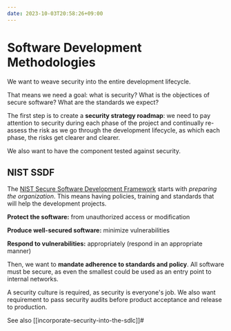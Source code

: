 ```yaml
---
date: 2023-10-03T20:58:26+09:00
---
```


# Software Development Methodologies

We want to weave security into the entire development lifecycle.

That means we need a goal: what is security? What is the objectices of secure
software? What are the standards we expect?

The first step is to create a **security strategy roadmap**: we need to pay
attention to security during each phase of the project and continually re-assess
the risk as we go through the development lifecycle, as which each phase, the
risks get clearer and clearer.

We also want to have the component tested against security.

## NIST SSDF

The [NIST Secure Software Development
Framework](https://csrc.nist.gov/Projects/ssdf) starts with *preparing the
organization*. This means having policies, training and standards that will help
the development projects.

**Protect the software:** from unauthorized access or modification

**Produce well-secured software:** minimize vulnerabilities

**Respond to vulnerabilities:** appropriately (respond in an appropriate manner)

Then, we want to **mandate adherence to standards and policy**. All software
must be secure, as even the smallest could be used as an entry point to internal
networks.

A security culture is required, as security is everyone's job. We also want
requirement to pass security audits before product acceptance and release to
production.

See also [[incorporate-security-into-the-sdlc]]#
